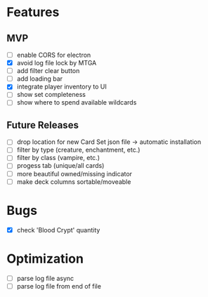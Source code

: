 # Features

## MVP
- [ ] enable CORS for electron
- [X] avoid log file lock by MTGA
- [ ] add filter clear button
- [ ] add loading bar
- [X] integrate player inventory to UI
- [ ] show set completeness
- [ ] show where to spend available wildcards

## Future Releases
- [ ] drop location for new Card Set json file -> automatic installation
- [ ] filter by type (creature, enchantment, etc.)
- [ ] filter by class (vampire, etc.)
- [ ] progess tab (unique/all cards)
- [ ] more beautiful owned/missing indicator
- [ ] make deck columns sortable/moveable

# Bugs
- [X] check 'Blood Crypt' quantity

# Optimization
- [ ] parse log file async
- [ ] parse log file from end of file

